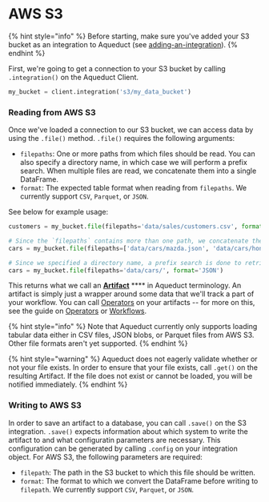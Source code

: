 # AWS S3

{% hint style="info" %}
Before starting, make sure you've added your S3 bucket as an integration to Aqueduct (see [adding-an-integration](../adding-an-integration/ "mention")).
{% endhint %}

First, we're going to get a connection to your S3 bucket by calling `.integration()` on the Aqueduct Client.&#x20;

```python
my_bucket = client.integration('s3/my_data_bucket')
```

### Reading from AWS S3

Once we've loaded a connection to our S3 bucket, we can access data by using the `.file()` method. `.file()` requires the following arguments:

* `filepaths`: One or more paths from which files should be read. You can also specify a directory
  name, in which case we will perform a prefix search. When multiple files are read, we concatenate them
  into a single DataFrame.
* `format`: The expected table format when reading from `filepaths`. We currently support `CSV`, `Parquet`, or `JSON`.

See below for example usage:

```python
customers = my_bucket.file(filepaths='data/sales/customers.csv', format='CSV')

# Since the `filepaths` contains more than one path, we concatenate the results into a single DataFrame.
cars = my_bucket.file(filepaths=['data/cars/mazda.json', 'data/cars/honda.json'], format='JSON')

# Since we specified a directory name, a prefix search is done to retrieve all files that match the search.
cars = my_bucket.file(filepaths='data/cars/', format='JSON')
```

This returns what we call an [**Artifact**](../../artifacts.md) **** in Aqueduct terminology. An artifact is simply just a wrapper around some data that we'll track a part of your workflow. You can call [Operators](../../operators.md) on your artifacts -- for more on this, see the guide on [Operators](../../operators.md) or [Workflows](../../workflows/).

{% hint style="info" %}
Note that Aqueduct currently only supports loading tabular data either in CSV files, JSON blobs, or Parquet files from AWS S3. Other file formats aren't yet supported.
{% endhint %}

{% hint style="warning" %}
Aqueduct does not eagerly validate whether or not your file exists. In order to ensure that your file exists, call `.get()` on the resulting Artifact. If the file does not exist or cannot be loaded, you will be notified immediately.
{% endhint %}

### Writing to AWS S3

In order to save an artifact to a database, you can call `.save()` on the S3 integration. `.save()` expects information about which system to write the artifact to and what configuratin parameters are necessary. This configuration can be generated by calling `.config` on your integration object. For AWS S3, the following parameters are required:

* `filepath`: The path in the S3 bucket to which this file should be written.
* `format`: The format to which we convert the DataFrame before writing to `filepath`.
We currently support `CSV`, `Parquet`, or `JSON`.
